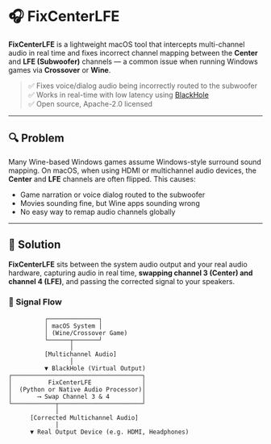 # 🎧 FixCenterLFE

**FixCenterLFE** is a lightweight macOS tool that intercepts multi-channel audio in real time and fixes incorrect channel mapping between the **Center** and **LFE (Subwoofer)** channels — a common issue when running Windows games via **Crossover** or **Wine**.

> ✅ Fixes voice/dialog audio being incorrectly routed to the subwoofer  
> ✅ Works in real-time with low latency using [BlackHole](https://github.com/ExistentialAudio/BlackHole)  
> ✅ Open source, Apache-2.0 licensed

---

## 🔍 Problem

Many Wine-based Windows games assume Windows-style surround sound mapping. On macOS, when using HDMI or multichannel audio devices, the **Center** and **LFE** channels are often flipped. This causes:

- Game narration or voice dialog routed to the subwoofer
- Movies sounding fine, but Wine apps sounding wrong
- No easy way to remap audio channels globally

---

## 🎯 Solution

**FixCenterLFE** sits between the system audio output and your real audio hardware, capturing audio in real time, **swapping channel 3 (Center) and channel 4 (LFE)**, and passing the corrected signal to your speakers.

### 🧭 Signal Flow

```text
          ┌──────────────┐
          │ macOS System │
          │ (Wine/Crossover Game) 
          └──────┬───────┘
                 │
          [Multichannel Audio]
                 │
          ▼ BlackHole (Virtual Output)
┌────────────────────────────────────┐
│          FixCenterLFE              │
│  (Python or Native Audio Processor)│
│       ⟶ Swap Channel 3 & 4         │
└────────────┬───────────────────────┘
             │
      [Corrected Multichannel Audio]
             │
      ▼ Real Output Device (e.g. HDMI, Headphones)
